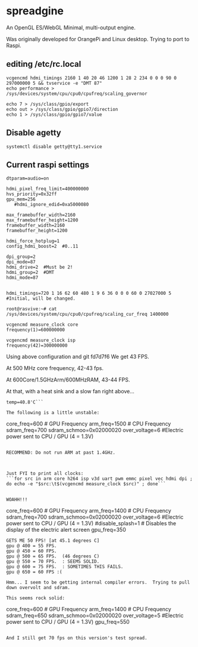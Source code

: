 # spreadgine
An OpenGL ES/WebGL Minimal, multi-output engine.

Was originally developed for OrangePi and Linux desktop.  Trying to port to Raspi.

## editing /etc/rc.local

```
vcgencmd hdmi_timings 2160 1 40 20 46 1200 1 28 2 234 0 0 0 90 0 297000000 5 && tvservice -e "DMT 87"
echo performance > /sys/devices/system/cpu/cpu0/cpufreq/scaling_governor

echo 7 > /sys/class/gpio/export
echo out > /sys/class/gpio/gpio7/direction
echo 1 > /sys/class/gpio/gpio7/value
```

## Disable agetty

```systemctl disable getty@tty1.service```


## Current raspi settings

```
dtparam=audio=on

hdmi_pixel_freq_limit=400000000
hvs_priority=0x32ff
gpu_mem=256
   #hdmi_ignore_edid=0xa5000080

max_framebuffer_width=2160
max_framebuffer_height=1200
framebuffer_width=2160
framebuffer_height=1200

hdmi_force_hotplug=1
config_hdmi_boost=2  #0..11

dpi_group=2
dpi_mode=87
hdmi_drive=2  #Must be 2!
hdmi_group=2  #DMT
hdmi_mode=87


hdmi_timings=720 1 16 62 60 480 1 9 6 36 0 0 0 60 0 27027000 5  #Initial, will be changed.
```

```root@rasvive:~# cat /sys/devices/system/cpu/cpu0/cpufreq/scaling_cur_freq 1400000```

```
vcgencmd measure_clock core
frequency(1)=600000000
```

```
vcgencmd measure_clock isp
frequency(42)=300000000
```

Using above configuration and git fd7d7f6 We get 43 FPS.

At 500 MHz core frequency, 42-43 fps.

At 600Core/1.5GHzArm/600MHzRAM, 43-44 FPS.

At that, with a heat sink and a slow fan right above...
```vcgencmd measure_temp
temp=40.8'C```

The following is a little unstable:
```
core_freq=600 # GPU Frequency 
arm_freq=1500 # CPU Frequency 
sdram_freq=700
sdram_schmoo=0x02000020
over_voltage=6 #Electric power sent to CPU / GPU (4 = 1.3V) 
```

RECOMMEND: Do not run ARM at past 1.4GHz.



Just FYI to print all clocks:
```for src in arm core h264 isp v3d uart pwm emmc pixel vec hdmi dpi ; do echo -e "$src:\t$(vcgencmd measure_clock $src)" ; done```


WOAHH!!!

```
core_freq=600 # GPU Frequency 
arm_freq=1400 # CPU Frequency 
sdram_freq=700
sdram_schmoo=0x02000020
over_voltage=6 #Electric power sent to CPU / GPU (4 = 1.3V) 
#disable_splash=1 # Disables the display of the electric alert screen
gpu_freq=350
```
GETS ME 50 FPS! [at 45.1 degrees C]
gpu @ 400 = 55 FPS.
gpu @ 450 = 60 FPS.
gpu @ 500 = 65 FPS.  (46 degrees C)
gpu @ 550 = 70 FPS.  : SEEMS SOLID.
gpu @ 600 = 75 FPS.  : SOMETIMES THIS FAILS.
gpu @ 650 = 60 FPS :( 

Hmm... I seem to be getting internal compiler errors.  Trying to pull down overvolt and sdram.

This seems rock solid:
```
core_freq=600 # GPU Frequency 
arm_freq=1400 # CPU Frequency 
sdram_freq=650
sdram_schmoo=0x02000020
over_voltage=5 #Electric power sent to CPU / GPU (4 = 1.3V) 
gpu_freq=550
```

And I still get 70 fps on this version's test spread.





